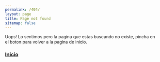 ```yaml
---
permalink: /404/
layout: page
title: Page not found
sitemap: false
---
```


Uops! Lo sentimos pero la pagina que estas buscando no existe, pincha en el boton para volver a la pagina de inicio.

<h3><a class="button" href="/"> Inicio</a></h3>


<script type="text/javascript">
  var GOOG_FIXURL_LANG = '{{ site.language }}';
  var GOOG_FIXURL_SITE = '{{ site.url }}';
</script>
<script type="text/javascript"
  src="//linkhelp.clients.google.com/tbproxy/lh/wm/fixurl.js">
</script>
